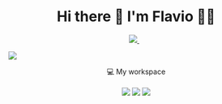 <h1 align='center'>
  Hi there 👋 I'm Flavio 👨‍💻
</h1>

<p align='center'>
  <a href="https://www.linkedin.com/in/flavioapereira/">
    <img src="https://img.shields.io/badge/linkedin-%230077B5.svg?&style=for-the-badge&logo=linkedin&logoColor=white" />
  </a>&nbsp;&nbsp;

</p> 

[![](https://img.shields.io/badge/Yahoo-flavioapereira@yahoo.com.br-red)](mailto:flavioapereira@yahoo.com.br)


<p align='center'>
  💻 My workspace<br/><br/>
  <img src="https://img.shields.io/badge/windows-%230078D6.svg?&style=for-the-badge&logo=windows&logoColor=white" />
  <img src="https://img.shields.io/badge/intel-core%20i5%2010th-%230071C5.svg?&style=for-the-badge&logo=intel&logoColor=white" />
  <img src="https://img.shields.io/badge/RAM-4GB-%230071C5.svg?&style=for-the-badge&logoColor=white" />
 
</p>
  











<!--
**flavioalessandropereira/flavioalessandropereira** is a ✨ _special_ ✨ repository because its `README.md` (this file) appears on your GitHub profile.

Here are some ideas to get you started:

- 🔭 I’m currently working on ...
- 🌱 I’m currently learning ...
- 👯 I’m looking to collaborate on ...
- 🤔 I’m looking for help with ...
- 💬 Ask me about ...
- 📫 How to reach me: ...
- 😄 Pronouns: ...
- ⚡ Fun fact: ...
-->
<!--stackedit_data:
eyJoaXN0b3J5IjpbOTMzMTY4NzMyLC04MDA0MTIyODUsLTk4Mj
YyMTA3OCwxMjUwMjg5NzUxLDE2NzMxOTQwMjUsLTE0NjU2NTk0
NiwzNTc2NzgwMzAsMTc4NjAxMDcxMiw0Njg2NTg4MSw0Njg2NT
g4MSwtMTk0NDI3NTc2LDE5NjgxNTI2NTUsLTcwODIxMjIwLDEx
OTQ3ODA2NzEsLTE1NjExOTA1NzcsLTE2MzYyNzM3NTEsLTExNz
IxMjU1MDUsLTQzNzkxNjU4NSwxOTMwNjM0MzU1LC0xNDE2ODcw
NjM4XX0=
-->